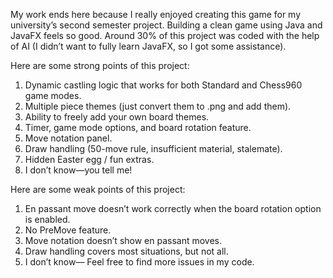 My work ends here because I really enjoyed creating this game for my university’s second semester project.
Building a clean game using Java and JavaFX feels so good.
Around 30% of this project was coded with the help of AI (I didn’t want to fully learn JavaFX, so I got some assistance).

Here are some strong points of this project:

1. Dynamic castling logic that works for both Standard and Chess960 game modes.
2. Multiple piece themes (just convert them to .png and add them).
3. Ability to freely add your own board themes.
4. Timer, game mode options, and board rotation feature.
5. Move notation panel.
6. Draw handling (50-move rule, insufficient material, stalemate).
7. Hidden Easter egg / fun extras.
8. I don’t know—you tell me!

Here are some weak points of this project:

1. En passant move doesn’t work correctly when the board rotation option is enabled.
2. No PreMove feature.
3. Move notation doesn’t show en passant moves.
4. Draw handling covers most situations, but not all.
5. I don’t know— Feel free to find more issues in my code.
